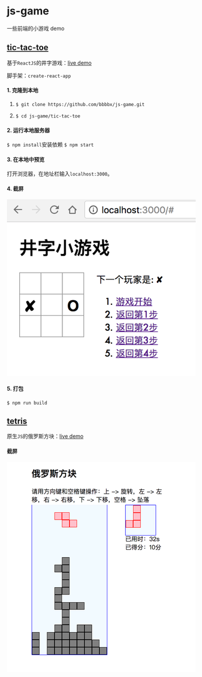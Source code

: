 # js-game
一些前端的小游戏 demo

## [tic-tac-toe](http://venusworld.cn/js-game/tic-tac-toe/build)
基于`ReactJS`的井字游戏：[live demo](http://venusworld.cn/js-game/tic-tac-toe/build)

脚手架：`create-react-app`

#### 1. 克隆到本地
  1. `$ git clone https://github.com/bbbbx/js-game.git`

  2. `$ cd js-game/tic-tac-toe`

#### 2. 运行本地服务器
`$ npm install`安装依赖
`$ npm start`

#### 3. 在本地中预览
打开浏览器，在地址栏输入`localhost:3000`。

#### 4. 截屏
![](tic-tac-toe/shotScreen.png)

#### 5. 打包
`$ npm run build`

## [tetris](http://venusworld.cn/js-game/tetris)
原生`JS`的俄罗斯方块：[live demo](http://venusworld.cn/js-game/tetris)
#### 截屏
![](tetris/shotScreen.png)
